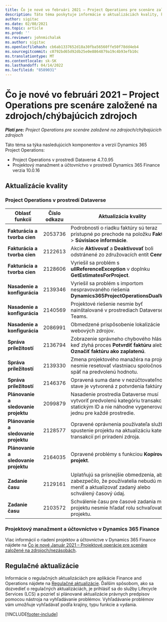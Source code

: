 ```yaml
---
title: Čo je nové vo februári 2021 – Project Operations pre scenáre založené na zdrojoch/chýbajúcich zdrojoch
description: Táto téma poskytuje informácie o aktualizáciách kvality, ktoré sú k dispozícii vo vydaní Project Operations z februára 2021, pre scenáre založené na zdrojoch/chýbajúcich zdrojoch.
author: sigitac
ms.date: 02/08/2021
ms.topic: article
ms.prod: ''
ms.reviewer: johnmichalak
ms.author: sigitac
ms.openlocfilehash: cb6ab1337652d18a30fba56560ffe50f78dd4eb4
ms.sourcegitcommit: c0792bd65d92db25e0e8864879a19c4b93efb10c
ms.translationtype: MT
ms.contentlocale: sk-SK
ms.lasthandoff: 04/14/2022
ms.locfileid: "8589031"
---
```

# <a name="whats-new-february-2021---project-operations-for-resourcenon-stocked-based-scenarios"></a>Čo je nové vo februári 2021 – Project Operations pre scenáre založené na zdrojoch/chýbajúcich zdrojoch

_**Platí pre:** Project Operations pre scenáre založené na zdrojoch/chýbajúcich zdrojoch_

Táto téma sa týka nasledujúcich komponentov a verzií Dynamics 365 Project Operations:

- Project Operations v prostredí Dataverse 4.7.0.95
- Projektový manažment a účtovníctvo v prostredí Dynamics 365 Finance verzia 10.0.16 

## <a name="quality-updates"></a>Aktualizácie kvality

### <a name="project-operations-on-dataverse"></a>Project Operations v prostredí Dataverse

| **Oblasť funkcií** | **Číslo odkazu** | **Aktualizácia kvality** |
| --- | --- | --- |
| **Fakturácia a tvorba cien** | 2053736 | Podrobnosti o riadku faktúry sú teraz prístupné po prechode na položku **Faktúra** > **Súvisiace informácie**. |
| **Fakturácia a tvorba cien** | 2122613 | Akcie **Aktivovať** a **Deaktivovať** boli odstránené zo združovacích entít **Cenník**. |
| **Fakturácia a tvorba cien** | 2128606 | Vyriešil sa problém s **ullReferenceException** v doplnku **GetEstimatesForProject**. |
| **Nasadenie a konfigurácia** | 2139346 | Vyriešil sa problém s importom nespravovaného riešenia **Dynamics365ProjectOperationsDualWrite**. |
| **Nasadenie a konfigurácia** | 2140569 | Projektové riešenie nesmie byť nainštalované v prostrediach Dataverse Teams. |
| **Nasadenie a konfigurácia** | 2086991 | Obmedzené prispôsobenie lokalizácie webových zdrojov. |
| **Správa príležitostí** | 2136794 | Zobrazenie správneho chybového hlásenia, keď zlyhá proces **Potvrdiť faktúru** alebo **Označiť faktúru ako zaplatenú**. |
| **Správa príležitostí** | 2139330 | Zmena projektového manažéra na projekte nesmie resetovať vlastniacu spoločnosť späť na predvolenú hodnotu. |
| **Správa príležitostí** | 2146376 | Opravená suma dane v nezúčtovateľnom stave je vytvorená z potvrdenia faktúry. |
| **Plánovanie a sledovanie projektu** | 2099879 | Nasadenie prostredia Dataverse musí vytvoriť predvolenú kategóriu transakcií so statickým ID a nie náhodne vygenerovať jednu pre každé prostredie. |
| **Plánovanie a sledovanie projektu** | 2128577 | Opravené oprávnenia používateľa služby na spustenie projektu na aktualizáciu kategórie transakcií pri priradení zdroja. |
| **Plánovanie a sledovanie projektu** | 2164035 | Opravené problémy s funkciou **Kopírovať projekt**. |
| **Zadanie času** | 2129161 | Uplatňujú sa prísnejšie obmedzenia, aby sa zabezpečilo, že používatelia nebudú môcť meniť a aktualizovať zadaný alebo schválený časový údaj. |
| **Zadanie času** | 2103572 | Schválenie času pre časové zadania mimo projektu nesmie hľadať rolu schvaľovateľa projektu. |

### <a name="project-management-and-accounting-in-dynamics-365-finance"></a>Projektový manažment a účtovníctvo v Dynamics 365 Finance 

Viac informácií o riadení projektov a účtovníctve v Dynamics 365 Finance nájdete na [Čo je nové Január 2021 – Projektové operácie pre scenáre založené na zdrojoch/nezásobách](whats-new-jan-2021-resource-based.md).


## <a name="regulatory-updates"></a>Regulačné aktualizácie

Informácie o regulačných aktualizáciách pre aplikácie Finance and Operations nájdete na [Regulačné aktualizácie](/dynamics365/finance/localizations/regulatory-updates). Ďalším spôsobom, ako sa dozvedieť o regulačných aktualizáciách, je prihlásiť sa do služby Lifecycle Services (LCS) a pozrieť si plánované aktualizácie právnych predpisov pomocou nástroja na vyhľadávanie problémov. Vyhľadávanie problémov vám umožňuje vyhľadávať podľa krajiny, typu funkcie a vydania.


[!INCLUDE[footer-include](../includes/footer-banner.md)]